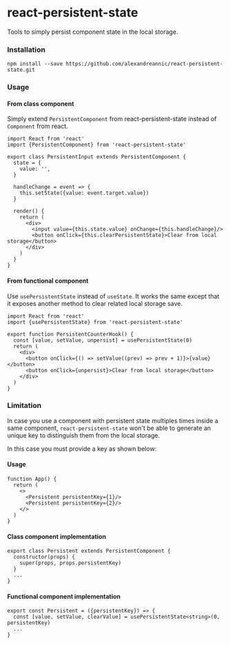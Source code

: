 # react-persistent-state

Tools to simply persist component state in the local storage.

### Installation

```
npm install --save https://github.com/alexandreannic/react-persistent-state.git
```

### Usage

#### From class component

Simply extend `PersistentComponent` from react-persistent-state instead of `Component` from react. 
  
    import React from 'react'
    import {PersistentComponent} from 'react-persistent-state'

    export class PersistentInput extends PersistentComponent {
      state = {
        value: '',
      }
    
      handleChange = event => {
        this.setState({value: event.target.value})
      }
    
      render() {
        return (
          <div>
            <input value={this.state.value} onChange={this.handleChange}/>
            <button onClick={this.clearPersistentState}>Clear from local storage</button>
          </div>
        )
      }
    }
  
#### From functional component

Use `usePersistentState` instead of `useState`.
It works the same except that it exposes another method to clear related local storage save.

    import React from 'react'
    import {usePersistentState} from 'react-persistent-state'
    
    export function PersistentCounterHook() {
      const [value, setValue, unpersist] = usePersistentState(0)
      return (
        <div>
          <button onClick={() => setValue((prev) => prev + 1)}>{value}</button>
          <button onClick={unpersist}>Clear from local storage</button>
        </div>
      )
    }

### Limitation

In case you use a component with persistent state multiples times
inside a same component, `react-persistent-state` won't be able to generate an unique key
to distinguish them from the local storage.

In this case you must provide a key as shown below:

#### Usage

    function App() {
      return (
        <>
          <Persistent persistentKey={1}/>
          <Persistent persistentKey={2}/>
        </>
      )
    }
    
#### Class component implementation

    export class Persistent extends PersistentComponent {
      constructor(props) {
        super(props, props.persistentKey)
      }
      ...
    }
    
#### Functional component implementation

    export const Persistent = ({persistentKey}) => {
      const [value, setValue, clearValue] = usePersistentState<string>(0, persistentKey)
      ...
    }
